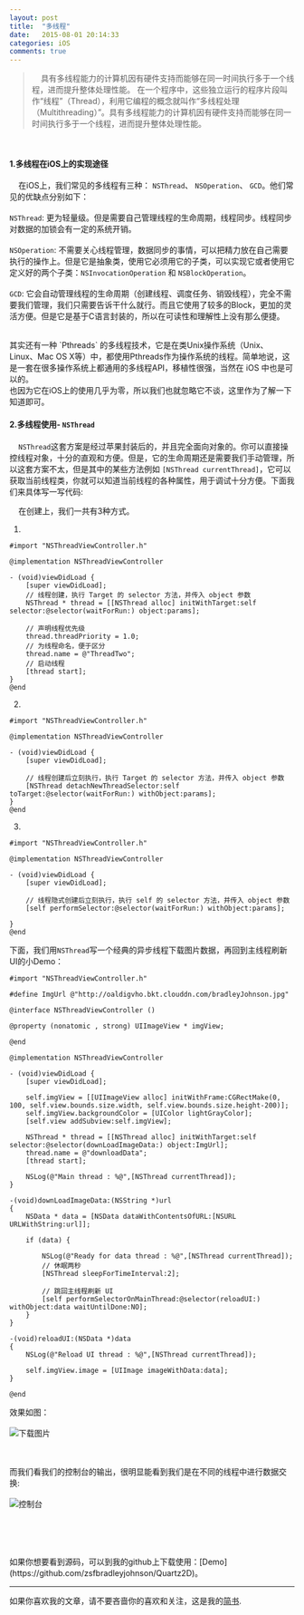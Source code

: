 ```yaml
---
layout: post
title:  "多线程"
date:   2015-08-01 20:14:33
categories: iOS
comments: true
---
```

> &nbsp;&nbsp;&nbsp;&nbsp;具有多线程能力的计算机因有硬件支持而能够在同一时间执行多于一个线程，进而提升整体处理性能。 在一个程序中，这些独立运行的程序片段叫作“线程”（Thread），利用它编程的概念就叫作“多线程处理（Multithreading）”。具有多线程能力的计算机因有硬件支持而能够在同一时间执行多于一个线程，进而提升整体处理性能。

<br>

#### 1.多线程在iOS上的实现途径
&nbsp;&nbsp;&nbsp;&nbsp;在iOS上，我们常见的多线程有三种： `NSThread`、 `NSOperation`、 `GCD`。他们常见的优缺点分别如下：
<br>
<br>
`NSThread`: 更为轻量级。但是需要自己管理线程的生命周期，线程同步。线程同步对数据的加锁会有一定的系统开销。
<br><br>
`NSOperation`: 不需要关心线程管理，数据同步的事情，可以把精力放在自己需要执行的操作上。但是它是抽象类，使用它必须用它的子类，可以实现它或者使用它定义好的两个子类：`NSInvocationOperation` 和 `NSBlockOperation`。
<br><br>
`GCD`: 它会自动管理线程的生命周期（创建线程、调度任务、销毁线程），完全不需要我们管理，我们只需要告诉干什么就行。而且它使用了较多的Block，更加的灵活方便。但是它是基于C语言封装的，所以在可读性和理解性上没有那么便捷。

<br>
其实还有一种 `Pthreads` 的多线程技术，它是在类Unix操作系统（Unix、Linux、Mac OS X等）中，都使用Pthreads作为操作系统的线程。简单地说，这是一套在很多操作系统上都通用的多线程API，移植性很强，当然在 iOS 中也是可以的。
<br>
也因为它在iOS上的使用几乎为零，所以我们也就忽略它不谈，这里作为了解一下知道即可。

<br>

#### 2.多线程使用- `NSThread`
&nbsp;&nbsp;&nbsp;&nbsp;`NSThread`这套方案是经过苹果封装后的，并且完全面向对象的。你可以直接操控线程对象，十分的直观和方便。但是，它的生命周期还是需要我们手动管理，所以这套方案不太，但是其中的某些方法例如 `[NSThread currentThread]`，它可以获取当前线程类，你就可以知道当前线程的各种属性，用于调试十分方便。下面我们来具体写一写代码:<br>

&nbsp;&nbsp;&nbsp;&nbsp;在创建上，我们一共有3种方式。

1.

	#import "NSThreadViewController.h"
	
	@implementation NSThreadViewController

	- (void)viewDidLoad {
    	[super viewDidLoad];
    	// 线程创建，执行 Target 的 selector 方法，并传入 object 参数
    	NSThread * thread = [[NSThread alloc] initWithTarget:self selector:@selector(waitForRun:) object:params];
    	
    	// 声明线程优先级
    	thread.threadPriority = 1.0;
    	// 为线程命名，便于区分
    	thread.name = @"ThreadTwo";
    	// 启动线程
    	[thread start];
	}
	@end

2.

	#import "NSThreadViewController.h"
	
	@implementation NSThreadViewController

	- (void)viewDidLoad {
    	[super viewDidLoad];
    	
    	// 线程创建后立刻执行，执行 Target 的 selector 方法，并传入 object 参数
    	[NSThread detachNewThreadSelector:self toTarget:@selector(waitForRun:) withObject:params];
	}
	@end

3.

	#import "NSThreadViewController.h"
	
	@implementation NSThreadViewController

	- (void)viewDidLoad {
    	[super viewDidLoad];
    	
    	// 线程隐式创建后立刻执行，执行 self 的 selector 方法，并传入 object 参数
    	[self performSelector:@selector(waitForRun:) withObject:params];

	}
	@end


下面，我们用`NSThread`写一个经典的异步线程下载图片数据，再回到主线程刷新UI的小Demo：

	#import "NSThreadViewController.h"
	
	#define ImgUrl @"http://oaldigvho.bkt.clouddn.com/bradleyJohnson.jpg"
	
	@interface NSThreadViewController ()

	@property (nonatomic , strong) UIImageView * imgView;

	@end
	
	@implementation NSThreadViewController

	- (void)viewDidLoad {
    	[super viewDidLoad];
    	
    	self.imgView = [[UIImageView alloc] initWithFrame:CGRectMake(0, 100, self.view.bounds.size.width, self.view.bounds.size.height-200)];
    	self.imgView.backgroundColor = [UIColor lightGrayColor];
    	[self.view addSubview:self.imgView];
    
    	NSThread * thread = [[NSThread alloc] initWithTarget:self selector:@selector(downLoadImageData:) object:ImgUrl];
    	thread.name = @"downloadData";
    	[thread start];
    	
    	NSLog(@"Main thread : %@",[NSThread currentThread]);
	}

	-(void)downLoadImageData:(NSString *)url
	{
    	NSData * data = [NSData dataWithContentsOfURL:[NSURL URLWithString:url]];
    
    	if (data) {
    		
        	NSLog(@"Ready for data thread : %@",[NSThread currentThread]);
        	// 休眠两秒
        	[NSThread sleepForTimeInterval:2];
        	
        	// 跳回主线程刷新 UI
        	[self performSelectorOnMainThread:@selector(reloadUI:) withObject:data waitUntilDone:NO];
    	}
	}

	-(void)reloadUI:(NSData *)data
	{
		NSLog(@"Reload UI thread : %@",[NSThread currentThread]);
		    
    	self.imgView.image = [UIImage imageWithData:data];
	}
	
	@end

效果如图：
<br><br>
![下载图片](http://oaldigvho.bkt.clouddn.com/2.1-g.gif)

<br><br>
而我们看我们的控制台的输出，很明显能看到我们是在不同的线程中进行数据交换:
<br><br>
![控制台](http://oaldigvho.bkt.clouddn.com/2.1.png)

















<br>
<br>
<br>
<br>
如果你想要看到源码，可以到我的github上下载使用：[Demo](https://github.com/zsfbradleyjohnson/Quartz2D)。

***

如果你喜欢我的文章，请不要吝啬你的喜欢和关注，这是我的[简书](http://www.jianshu.com/users/91577acf333a/latest_articles).